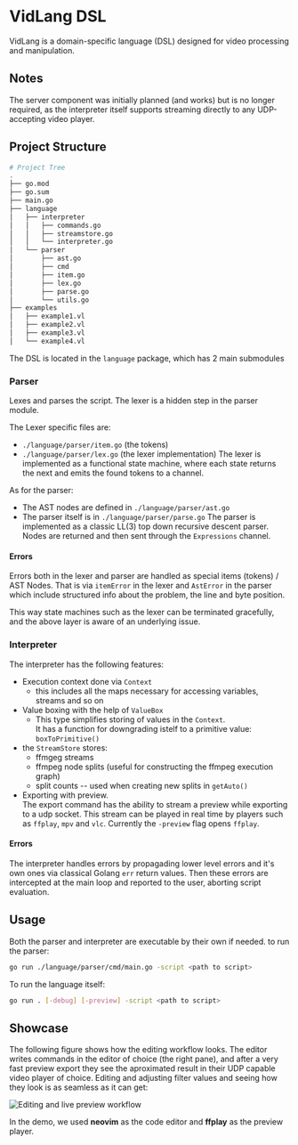 # VidLang DSL

VidLang is a domain-specific language (DSL) designed for video processing and manipulation.

## Notes

The server component was initially planned (and works) but is no longer required, as the interpreter itself supports streaming directly to any UDP-accepting video player.

## Project Structure

```bash
# Project Tree
.
├── go.mod
├── go.sum
├── main.go
├── language
│   ├── interpreter
│   │   ├── commands.go
│   │   ├── streamstore.go
│   │   └── interpreter.go
│   └── parser
│       ├── ast.go
│       ├── cmd
│       ├── item.go
│       ├── lex.go
│       ├── parse.go
│       └── utils.go
├── examples
│   ├── example1.vl
│   ├── example2.vl
│   ├── example3.vl
│   └── example4.vl

```

The DSL is located in the `language` package, which has 2 main submodules

<!-- ![VidLang Activity Diagram](./resources/diagram.png) -->
<!---->
<!-- This Activity diagram showcases the interactions between components. -->

### Parser
Lexes and parses the script.
The lexer is a hidden step in the parser module.

The Lexer specific files are:
- `./language/parser/item.go` (the tokens)  
- `./language/parser/lex.go` (the lexer implementation)
The lexer is implemented as a functional state machine, where each state returns the next and emits the found tokens to a channel.

As for the parser:
- The AST nodes are defined in `./language/parser/ast.go`
- The parser itself is in `./language/parser/parse.go`
The parser is implemented as a classic LL(3) top down recursive descent parser.
Nodes are returned and then sent through the `Expressions` channel.

#### Errors

Errors both in the lexer and parser are handled as special items (tokens) / AST Nodes.
That is via `itemError` in the lexer and `AstError` in the parser which include structured info about the problem, the line and byte position. 

This way state machines such as the lexer can be terminated gracefully,
and the above layer is aware of an underlying issue.
 

### Interpreter
The interpreter has the following features:
- Execution context done via `Context`
  - this includes all the maps necessary for accessing variables, streams and so on
- Value boxing with the help of `ValueBox`
  - This type simplifies storing of values in the `Context`.  
    It has a function for downgrading istelf to a primitive value: `boxToPrimitive()`
- the `StreamStore` stores:
  - ffmgeg streams
  - ffmpeg node splits (useful for constructing the ffmpeg execution graph)
  - split counts -- used when creating new splits in `getAuto()`
- Exporting with preview.  
  The export command has the ability to stream a preview while exporting to a udp socket.
  This stream can be played in real time by players such as `ffplay`, `mpv` and `vlc`.
  Currently the `-preview` flag opens `ffplay`.

#### Errors
The interpreter handles errors by propagading lower level errors and it's own ones via classical Golang `err` return values.
Then these errors are intercepted at the main loop and reported to the user, aborting script evaluation.

## Usage

Both the parser and interpreter are executable by their own if needed.
to run the parser:
```bash
go run ./language/parser/cmd/main.go -script <path to script>
```

To run the language itself:
```bash
go run . [-debug] [-preview] -script <path to script>
```

## Showcase

The following figure shows how the editing workflow looks. 
The editor writes commands in the editor of choice (the right pane), and after a very fast preview export they see the aproximated result in their UDP capable video player of choice. Editing and adjusting filter values and seeing how they look is as seamless as it can get:


![Editing and live preview workflow](./resources/demo.gif)

In the demo, we used **neovim** as the code editor and **ffplay** as the preview player.
